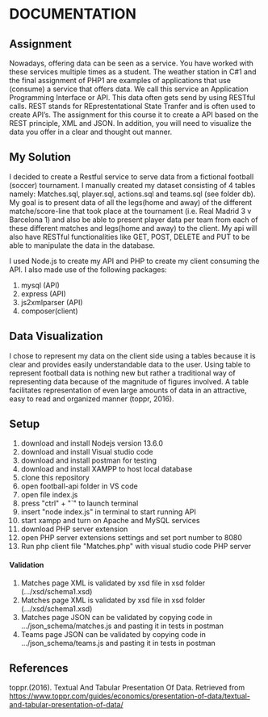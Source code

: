 # DOCUMENTATION

## Assignment

Nowadays, offering data can be seen as a service. You have worked with these services multiple times as a student. The weather station in C#1 and the final assignment of PHP1 are examples of applications that use (consume) a service that offers data. We call this service an Application Programming Interface or API. This data often gets send by using RESTful calls. REST stands for REprestentational State Tranfer and is often used to create API’s. The assignment for  this course it to create a API based on the REST principle, XML and JSON. In addition, you will need to visualize the data you offer in a clear and thought out manner.

## My Solution

I decided to create a Restful service to serve data from a fictional football (soccer) tournament. I manually created my dataset consisting of 4 tables namely: Matches.sql, player.sql, actions.sql and teams.sql (see folder db). My goal is to present data of all the legs(home and away) of the different matche/score-line that took place at the tournament (i.e. Real Madrid 3 v Barcelona 1) and also be able to present player data per team from each of these different matches and legs(home and away) to the client. My api will also have RESTful functionalities like GET, POST, DELETE and PUT to be able to manipulate the data in the database.

I used Node.js to create my API and PHP to create my client consuming the API. I also made use of the following packages:

1. mysql (API)
2. express (API)
3. js2xmlparser (API)
4. composer(client)

## Data Visualization

I chose to represent my data on the client side using a tables because it is clear and provides easily understandable data to the user. Using table to represent football data is nothing new but rather a traditional way of representing data because of the magnitude of figures involved. A table facilitates representation of even large amounts of data in an attractive, easy to read and organized manner (toppr, 2016). 

## Setup

1. download and install Nodejs version 13.6.0
2. download and install Visual studio code
3. download and install postman for testing
4. download and install XAMPP to host local database
5. clone this repository
6. open football-api folder in VS code
7. open file index.js
8. press "ctrl" + "`" to launch terminal
9. insert "node index.js" in terminal to start running API
10. start xampp and turn on Apache and MySQL services
11. download PHP server extension
12. open PHP server extensions settings and set port number to 8080
12. Run php client file "Matches.php" with visual studio code PHP server

#### Validation

1. Matches page XML is validated by xsd file in xsd folder (.../xsd/schema1.xsd)
2. Matches page XML is validated by xsd file in xsd folder (.../xsd/schema1.xsd)
3. Matches page JSON can be validated by copying code in .../json_schema/matches.js and pasting it in tests in postman
4. Teams page JSON can be validated by copying code in .../json_schema/teams.js and pasting it in tests in postman

## References

toppr.(2016). Textual And Tabular Presentation Of Data. Retrieved from https://www.toppr.com/guides/economics/presentation-of-data/textual-and-tabular-presentation-of-data/
 
